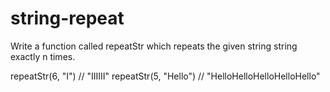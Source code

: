 # string-repeat
Write a function called repeatStr which repeats the given string string exactly n times.

repeatStr(6, "I") // "IIIIII"
repeatStr(5, "Hello") // "HelloHelloHelloHelloHello"